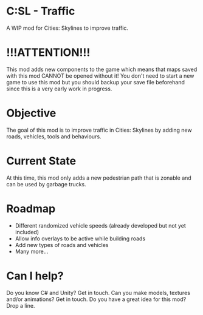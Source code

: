 # C:SL - Traffic
A WIP mod for Cities: Skylines to improve traffic.

# !!!ATTENTION!!!
This mod adds new components to the game which means that maps saved with this mod CANNOT be opened without it!
You don't need to start a new game to use this mod but you should backup your save file beforehand since this is a very early work in progress.

# Objective
The goal of this mod is to improve traffic in Cities: Skylines by adding new roads, vehicles, tools and behaviours.

# Current State
At this time, this mod only adds a new pedestrian path that is zonable and can be used by garbage trucks.

# Roadmap
- Different randomized vehicle speeds (already developed but not yet included)
- Allow info overlays to be active while building roads
- Add new types of roads and vehicles
- Many more...
 
# Can I help?
Do you know C# and Unity? Get in touch.
Can you make models, textures and/or animations? Get in touch.
Do you have a great idea for this mod? Drop a line.




